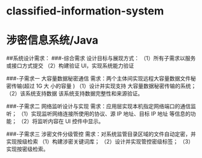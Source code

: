 # classified-information-system
# 涉密信息系统/Java
##系统设计需求：
###-综合需求 设计目标与展现方式：
（1）所有子需求以服务或接口方式提交
（2）构建验证 UI，实现系统能力验证

###-子需求一 大容量数据秘密通信
需求：两个主体间实现远程大容量数据文件秘密传输(超过 1G 大 小的容量 )
（1）设计并实现支持 大容量数据秘密传输的系统；
（2）该系统支持数据 该系统支持数据完整性和来源验证。

###-子需求二 网络监听设计与实现
需求：应用层实现本机指定网络端口的通信监听；
（1）实现监听网络连接所使用的协议、源 IP 地址、目标 IP 地址 等信息的功能；
（2）将监听内容在 UI 控件中显示。 

###-子需求三 涉密文件分级管控
需求：对系统监管目录区域的文件自动定密，并实现按级检索
（1）构建涉密关键词库；
（2）设计并实现管控密级标签；
（3）实现按密级检索。
